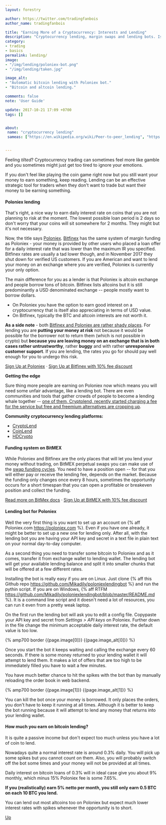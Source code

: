 ```yaml
---
layout: forestry

author: https://twitter.com/tradingfanbois
author_name: tradingfanbois

title: "Earning More of a Cryptocurrency: Interests and Lending"
description: "Cryptocurrency lending, margin swaps and lending bots. Is altcoin lending worth it or better to stick with BTC loans?"
category:
- trading
- basics
permalink: lending/
image:
- "/img/lending/poloniex-bot.png"
- "/img/lending/taken.jpg"

image_alt:
- "Automatic bitcoin lending with Poloniex bot."
- "Bitcoin and altcoin lending."

comments: false
note: 'User Guide'

update: 2017-10-21 17:09 +0700
tags: []


about:
 name: "cryptocurrency lending"
 sameas: ["https://en.wikipedia.org/wiki/Peer-to-peer_lending", "https://www.investopedia.com/terms/p/peer-to-peer-lending.asp"]


---
```




Feeling _tilted_? Cryptocurrency trading can sometimes feel more like gamble and you sometimes might just get too tired to ignore your emotions.

If you don't feel like playing the coin game right now but you still want your money to earn something, keep reading. Lending can be an effective strategic tool for traders when they don't want to trade but want their money to be earning something.

#### Poloniex lending

That's right, a nice way to earn daily interest rate on coins that you are not planning to risk at the moment. The lowest possible loan period is 2 days so don't worry that your coins will sit somewhere for 2 months. They might but it's not necessary.

Now, the title says [Poloniex](https://poloniex.com). [Bitfinex](https://www.bitfinex.com/?refcode=5egV78YtlC) has the same system of margin funding as Poloniex - your money is provided by other users who placed a loan offer for a daily interest rate that was lower than the maximum IR you specified. Bitfinex rates are usually a tad lower though, and in November 2017 they shut down for verified US customers. If you are American and want to lend your money on an exchange where you are verified, Poloniex is currently your only option.

The main difference for you as a lender is that Poloniex is altcoin exchange and people borrow tons of bitcoin. Bitfinex lists altcoins but it is still predominantly a USD denominated exchange -- people mostly want to borrow dollars.

* On Poloniex you have the option to earn good interest on a cryptocurrency that is itself also appreciating in terms of USD value.
* On Bitfinex, typically the BTC and altcoin interests are not worth it.

**As a side note** - both [Bitfinex and Poloniex are rather shady places](https://www.altcointrading.net/altcoin-exchanges/). For lending you are **putting your money at risk** not because it would be possible for the borrower not to return them (which is not possible in crypto) but **because you are leaving money on an exchange that is in both cases rather untrustworthy**, rather **buggy** and with rather **unresponsive customer support**. If you are lending, the rates you go for should pay well enough for you to undergo this risk.

[Sign Up at Poloniex](https://poloniex.com) &middot; [Sign Up at Bitfinex with 10% fee discount](https://www.bitfinex.com/?refcode=5egV78YtlC)

**Getting the edge**

Sure thing more people are earning on Poloniex now which means you will need some unfair advantage, like a lending bot. There are even communities and tools that gather crowds of people to become a lending whale together -- [one of them, Cryptolend, recently started charging a fee for the service but free and freemium alternatives are cropping up](https://cryptolend.net/premium.html#premium).

**Community cryptocurrency lending platforms:**

* [CryptoLend](https://cryptolend.net/)
* [CoinLend](https://www.coinlend.org/)
* [HDCrypto](https://hdcrypto.com/)

#### Funding system on BitMEX

While Poloniex and Bitfinex are the only places that will let you lend your money without trading, on BitMEX perpetual swaps you can make use of the [swap funding cycles](https://www.bitmex.com/app/swapsGuide#Funding). You need to have a position open -- for that you will either pay or receive the lending fee, depends on the market. Because the funding only changes once every 8 hours, sometimes the opportunity occurs for a short timespan that you can open a profitable or breakeven position and collect the funding.

[Read more on BitMex docs](https://www.bitmex.com/app/swapsGuide#Funding) &middot; [Sign Up at BitMEX with 10% fee discount](https://www.bitmex.com/register/iYQB44)

#### Lending bot for Poloniex

Well the very first thing is you want to set up an account on {% aff Poloniex.com https://poloniex.com %}. Even if you have one already, it might be better to set up a new one for lending only. After all, with the lending bot you are having your API key and secret in a text file in plain text on your normal day-to-day computer.

As a second thing you need to transfer some bitcoin to Poloniex and as it comes, transfer it from exchange wallet to lending wallet. The lending bot will get your available lending balance and split it into smaller chunks that will be offered at a few different rates.

Installing the bot is really easy if you are on Linux. Just clone {% aff this Github repo https://github.com/Mikadily/poloniexlendingbot %} and run the pythin script. If you are on Windows, {% aff RTFM https://github.com/Mikadily/poloniexlendingbot/blob/master/README.md %}. It is a command line script and it doesn't need a lot of resources, you can run it even from a pretty weak laptop.

On the first run the lending bot will ask you to edit a config file. Copypaste your API key and secret from _Settings > API keys_ on Poloniex. Further down in the file change the minimum acceptable daily interest rate, the default value is too low.

{% amp700 border {{page.image[0]}} {{page.image_alt[0]}} %}

Once you start the bot it keeps waiting and calling the exchange every 60 seconds. If there is some money returned to your lending wallet it will attempt to lend them. It makes a lot of offers that are too high to be immediately filled you have to wait a few minutes.

You have much better chance to hit the spikes with the bot than by manually reloading the order book in web backend.

{% amp700 border {{page.image[1]}} {{page.image_alt[1]}} %}

You can kill the bot once your money is borrowed. It only places the orders, you don't have to keep it running at all times. Although it is better to keep the bot running because it will attempt to lend any money that returns into your lending wallet.

#### How much you earn on bitcoin lending?

It is quite a passive income but don't expect too much unless you have a lot of coin to lend.

Nowadays quite a normal interest rate is around 0.3% daily. You will pick up some spikes but you cannot count on them. Also, you will probably switch off the bot some times and your money will not be provided at all times.

Daily interest on bitcoin loans of 0.3% will in ideal case give you about 9% monthly, which minus 15% Poloniex fee is some 7.65%.

**If you (realistically) earn 5% netto per month, you still only earn 0.5 BTC on each 10 BTC you lend.**

You can lend out most altcoins too on Poloniex but expect much lower interest rates with spikes whenever the opportunity is to short.

[Up](#)
